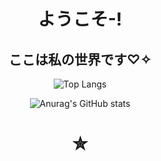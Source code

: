 ### 
<div align=center>

 
<h1> ようこそ-! </h1>
  

 <h2>  ここは私の世界です♡✧</h2>
 

 
 
 
<!-- <img src="https://img.shields.io/badge/React-61DAFB?style=for-the-badge&logo=React&logoColor=white"> -->

![Top Langs](https://github-readme-stats.vercel.app/api/top-langs/?username=wkdtjdud&layout=Demo&theme=cobalt)
<!-- ![mazandi profile](http://mazandi.herokuapp.com/api?handle={handle}&theme=dark) -->
![Anurag's GitHub stats](https://github-readme-stats.vercel.app/api?username=wkdtjdud&show_icons=true&theme=cobalt)
 
 

 <h1>✮</h1>
